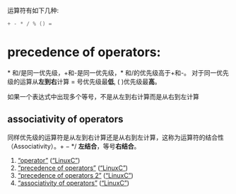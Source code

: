 运算符有如下几种:
```C
+ - * / % () = 
```
# precedence of operators:
$*$ 和/是同一优先级，+和-是同一优先级，$*$ 和/的优先级高于+和-。 对于同一优先级的运算从**左到右**计算
= 号优先级最**低**, ( )优先级最**高**。 <!--SR:!2023-03-27,15,250!2023-03-16,3,250-->

如果一个表达式中出现多个等号，不是从左到右计算而是从右到左计算
## associativity of operators 
同样优先级的运算符是从左到右计算还是从右到左计算，这称为运算符的结合性（Associativity）。$+-*/$ **左结合**，等号**右结合**。  <!--SR:!2023-03-29,16,250!2023-03-25,13,250-->




1. <span class="highlight" data-annotation="%7B%22attachmentURI%22%3A%22http%3A%2F%2Fzotero.org%2Fusers%2F9667514%2Fitems%2F4IHU78F5%22%2C%22annotationKey%22%3A%229L2EVPBV%22%2C%22color%22%3A%22%23ffd400%22%2C%22pageLabel%22%3A%2242%22%2C%22position%22%3A%7B%22pageIndex%22%3A41%2C%22rects%22%3A%5B%5B82%2C659.85%2C166%2C674.61%5D%5D%7D%2C%22citationItem%22%3A%7B%22uris%22%3A%5B%22http%3A%2F%2Fzotero.org%2Fusers%2F9667514%2Fitems%2FI2QD5IEX%22%5D%2C%22locator%22%3A%2242%22%7D%7D" ztype="zhighlight"><a href="zotero://open-pdf/library/items/4IHU78F5?page=42&#x26;annotation=9L2EVPBV">“operator”</a></span> <span class="citation" data-citation="%7B%22citationItems%22%3A%5B%7B%22uris%22%3A%5B%22http%3A%2F%2Fzotero.org%2Fusers%2F9667514%2Fitems%2FI2QD5IEX%22%5D%7D%5D%2C%22properties%22%3A%7B%7D%7D" ztype="zcitation">(<span class="citation-item"><a href="zotero://select/library/items/I2QD5IEX">“LinuxC”</a></span>)</span>
2. <span class="highlight" data-annotation="%7B%22attachmentURI%22%3A%22http%3A%2F%2Fzotero.org%2Fusers%2F9667514%2Fitems%2F4IHU78F5%22%2C%22annotationKey%22%3A%226J68GNZH%22%2C%22color%22%3A%22%23ffd400%22%2C%22pageLabel%22%3A%2242%22%2C%22position%22%3A%7B%22pageIndex%22%3A41%2C%22rects%22%3A%5B%5B206.506%2C602.85%2C548.494%2C617.61%5D%2C%5B45.994%2C588.702%2C237.994%2C602.61%5D%5D%7D%2C%22citationItem%22%3A%7B%22uris%22%3A%5B%22http%3A%2F%2Fzotero.org%2Fusers%2F9667514%2Fitems%2FI2QD5IEX%22%5D%2C%22locator%22%3A%2242%22%7D%7D" ztype="zhighlight"><a href="zotero://open-pdf/library/items/4IHU78F5?page=42&#x26;annotation=6J68GNZH">“precedence of operators”</a></span> <span class="citation" data-citation="%7B%22citationItems%22%3A%5B%7B%22uris%22%3A%5B%22http%3A%2F%2Fzotero.org%2Fusers%2F9667514%2Fitems%2FI2QD5IEX%22%5D%7D%5D%2C%22properties%22%3A%7B%7D%7D" ztype="zcitation">(<span class="citation-item"><a href="zotero://select/library/items/I2QD5IEX">“LinuxC”</a></span>)</span>
3. <span class="highlight" data-annotation="%7B%22attachmentURI%22%3A%22http%3A%2F%2Fzotero.org%2Fusers%2F9667514%2Fitems%2F4IHU78F5%22%2C%22annotationKey%22%3A%22EFETUGQF%22%2C%22color%22%3A%22%23ffd400%22%2C%22pageLabel%22%3A%2242%22%2C%22position%22%3A%7B%22pageIndex%22%3A41%2C%22rects%22%3A%5B%5B186.238%2C305.85%2C546.238%2C320.61%5D%2C%5B45.994%2C291.702%2C57.994%2C305.61%5D%5D%7D%2C%22citationItem%22%3A%7B%22uris%22%3A%5B%22http%3A%2F%2Fzotero.org%2Fusers%2F9667514%2Fitems%2FI2QD5IEX%22%5D%2C%22locator%22%3A%2242%22%7D%7D" ztype="zhighlight"><a href="zotero://open-pdf/library/items/4IHU78F5?page=42&#x26;annotation=EFETUGQF">“precedence of operators 2”</a></span> <span class="citation" data-citation="%7B%22citationItems%22%3A%5B%7B%22uris%22%3A%5B%22http%3A%2F%2Fzotero.org%2Fusers%2F9667514%2Fitems%2FI2QD5IEX%22%5D%7D%5D%2C%22properties%22%3A%7B%7D%7D" ztype="zcitation">(<span class="citation-item"><a href="zotero://select/library/items/I2QD5IEX">“LinuxC”</a></span>)</span>
4. <span class="highlight" data-annotation="%7B%22attachmentURI%22%3A%22http%3A%2F%2Fzotero.org%2Fusers%2F9667514%2Fitems%2F4IHU78F5%22%2C%22annotationKey%22%3A%224JRJSSIG%22%2C%22color%22%3A%22%23ffd400%22%2C%22pageLabel%22%3A%2242%22%2C%22position%22%3A%7B%22pageIndex%22%3A41%2C%22rects%22%3A%5B%5B363.25%2C188.952%2C543.25%2C202.86%5D%2C%5B46.006%2C173.1%2C376.75%2C187.86%5D%5D%7D%2C%22citationItem%22%3A%7B%22uris%22%3A%5B%22http%3A%2F%2Fzotero.org%2Fusers%2F9667514%2Fitems%2FI2QD5IEX%22%5D%2C%22locator%22%3A%2242%22%7D%7D" ztype="zhighlight"><a href="zotero://open-pdf/library/items/4IHU78F5?page=42&#x26;annotation=4JRJSSIG">“associativity of operators”</a></span> <span class="citation" data-citation="%7B%22citationItems%22%3A%5B%7B%22uris%22%3A%5B%22http%3A%2F%2Fzotero.org%2Fusers%2F9667514%2Fitems%2FI2QD5IEX%22%5D%7D%5D%2C%22properties%22%3A%7B%7D%7D" ztype="zcitation">(<span class="citation-item"><a href="zotero://select/library/items/I2QD5IEX">“LinuxC”</a></span>)</span>
